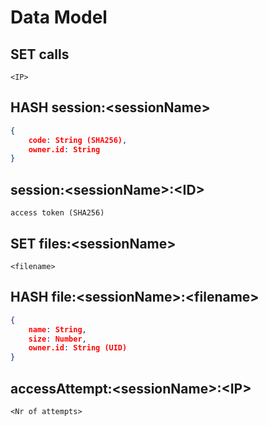 # Data Model

## SET calls
`<IP>`

## HASH session:\<sessionName\>
```JSON
{
    code: String (SHA256),
    owner.id: String
}
```

## session:\<sessionName\>:\<ID\>
`access token (SHA256)`

## SET files:\<sessionName\>
`<filename>`

## HASH file:\<sessionName\>:\<filename\>
```JSON
{
    name: String,
    size: Number,
    owner.id: String (UID)
}
```

## accessAttempt:\<sessionName\>:\<IP\>
`<Nr of attempts>`